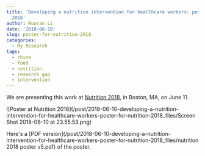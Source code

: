 ```yaml
---
title: 'Developing a nutrition intervention for healthcare workers: poster for Nutrition
  2018'
author: Ruoran Li
date: '2018-06-10'
slug: poster-for-nutrition-2018
categories:
  - My Research
tags:
  - china
  - food
  - nutrition
  - research gap
  - intervention
---
```


We are presenting this work at [Nutrition 2018](https://meeting.nutrition.org/), in Boston, MA, on June 11. 

![Poster at Nutrition 2018](/post/2018-06-10-developing-a-nutrition-intervention-for-healthcare-workers-poster-for-nutrition-2018_files/Screen Shot 2018-06-10 at 23.55.53.png)

Here's a [PDF version](/post/2018-06-10-developing-a-nutrition-intervention-for-healthcare-workers-poster-for-nutrition-2018_files/nutrition 2018 poster v5.pdf) of the poster. 